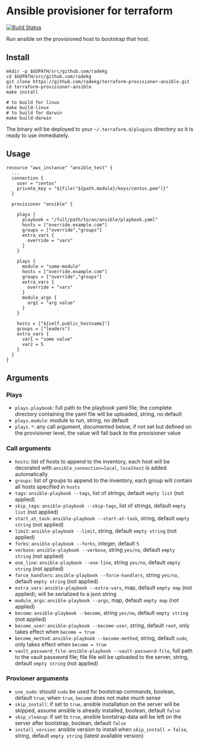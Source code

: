 # Ansible provisioner for terraform

[![Build Status](https://travis-ci.org/radekg/terraform-provisioner-ansible.svg?branch=master)](https://travis-ci.org/radekg/terraform-provisioner-ansible)

Run ansible on the provisioned host to bootstrap that host.

## Install

    mkdir -p $GOPATH/src/github.com/radekg
    cd $GOPATH/src/github.com/radekg
    git clone https://github.com/radekg/terraform-provisioner-ansible.git
    cd terraform-provisioner-ansible
    make install

    # to build for linux
    make build-linux
    # to build for darwin
    make build-darwin

The binary will be deployed to your `~/.terraform.d/plugins` directory so it is ready to use immediately.

## Usage

    resource "aws_instance" "ansible_test" {
      ...
      connection {
        user = "centos"
        private_key = "${file("${path.module}/keys/centos.pem")}"
      }

      provisioner "ansible" {
        
        plays {
          playbook = "/full/path/to/an/ansible/playbook.yaml"
          hosts = ["override.example.com"]
          groups = ["override","groups"]
          extra_vars {
            override = "vars"
          }
        }
        
        plays {
          module = "some-module"
          hosts = ["override.example.com"]
          groups = ["override","groups"]
          extra_vars {
            override = "vars"
          }
          module_args {
            arg1 = "arg value"
          }
        }

        hosts = ["${self.public_hostname}"]
        groups = ["leaders"]
        extra_vars {
          var1 = "some value"
          var2 = 5
        }
      }
    }

## Arguments

### Plays

- `plays.playbook`: full path to the playbook yaml file; the complete directory containing the yaml file will be uploaded, string, no default
- `plays.module`: module to run, string, no default
- `plays.*`: any call argument, documented below, if not set but defined on the provisioner level, the value will fall back to the provisioner value

### Call arguments

- `hosts`: list of hosts to append to the inventory, each host will be decorated with `ansible_connection=local`, `localhost` is added automatically
- `groups`: list of groups to append to the inventory, each group will contain all hosts specified in `hosts`
- `tags`: `ansible-playbook --tags`, list of strings, default `empty list` (not applied)
- `skip_tags`: `ansible-playbook --skip-tags`, list of strings, default `empty list` (not applied)
- `start_at_task`: `ansible-playbook --start-at-task`, string, default `empty string` (not applied)
- `limit`: `ansible-playbook --limit`, string, default `empty string` (not applied)
- `forks`: `ansible-playbook --forks`, integer, default `5`
- `verbose`: `ansible-playbook --verbose`, string `yes/no`, default `empty string` (not applied)
- `one_line`: `ansible-playbook --one-line`, string `yes/no`, default `empty string` (not applied)
- `force_handlers`: `ansible-playbook --force-handlers`, string `yes/no`, default `empty string` (not applied)
- `extra_vars`: `ansible-playbook --extra-vars`, map, default `empty map` (not applied); will be serialized to a json string
- `module_args`: `ansible-playbook --args`, map, default `empty map` (not applied)
- `become`: `ansible-playbook --become`, string `yes/no`, default `empty string` (not applied)
- `become_user`: `ansible-playbook --become-user`, string, default `root`, only takes effect when `become = true`
- `become_method`: `ansible-playbook --become-method`, string, default `sudo`, only takes effect when `become = true`
- `vault_password_file`: `ansible-playbook --vault-password-file`, full path to the vault password file; file file will be uploaded to the server, string, default `empty string` (not applied)

### Provioner arguments

- `use_sudo`: should `sudo` be used for bootstrap commands, boolean, default `true`; when `true`, `become` does not make much sense
- `skip_install`: if set to `true`, ansible installation on the server will be skipped, assume ansible is already installed, boolean, default `false`
- `skip_cleanup`: if set to `true`, ansible bootstrap data will be left on the server after bootstrap, boolean, default `false`
- `install_version`: ansible version to install when `skip_install = false`, string, default `empty string` (latest available version)
